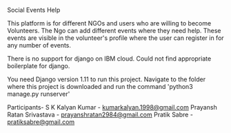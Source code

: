 Social Events Help

This platform is for different NGOs and users who are willing to become Volunteers. 
The Ngo can add different events where they need help. 
These events are visible in the volunteer's profile where the user can register in for any number of events.

There is no support for django on IBM cloud. Could not find appropriate boilerplate for django.

You need Django version 1.11 to run this project. 
Navigate to the folder where this project is downloaded and run the command 'python3 manage.py runserver'

Participants-
S K Kalyan Kumar - kumarkalyan.1998@gmail.com
Prayansh Ratan Srivastava - prayanshratan2984@gmail.com
Pratik Sabre - pratiksabre@gmail.com
